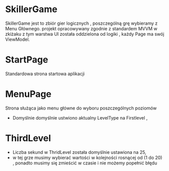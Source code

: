 # SkillerGame
SkillerGame jest to zbiór gier logicznych , poszczególną grę wybieramy z Menu Głównego. projekt opracowywany zgodnie z standardem MVVM w zkiżaku z tym warstwa UI została oddzielona od logiki , każdy Page ma swój ViewModel.

# StartPage
Standardowa strona startowa aplikacji

# MenuPage
Strona służąca jako menu główne do wyboru poszczególnych poziomów
  - Domyślnie domyślnie ustwiono aktualny LevelType na Firstlevel ,
  
# ThirdLevel
  - Liczba sekund w ThridLevel została domyślnie ustawiona na 25,
  - w tej grze musimy wybierać wartości w kolejności rosnącej od (1 do 20) , ponadto musimy się zmieścić w czasie i nie możemy popełnić       błędu
  
